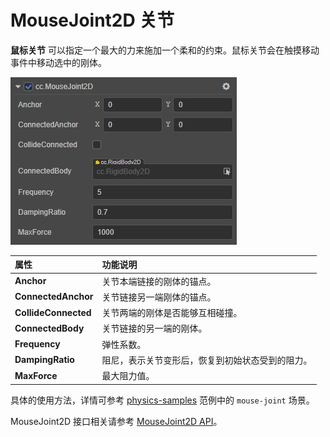 # MouseJoint2D 关节

**鼠标关节** 可以指定一个最大的力来施加一个柔和的约束。鼠标关节会在触摸移动事件中移动选中的刚体。

![MouseJoint2D](../image/mousejoint2d.png)

属性 | 功能说明
:---|:---
**Anchor** | 关节本端链接的刚体的锚点。
**ConnectedAnchor** | 关节链接另一端刚体的锚点。
**CollideConnected**  |  关节两端的刚体是否能够互相碰撞。
**ConnectedBody**  |  关节链接的另一端的刚体。
**Frequency**  |  弹性系数。
**DampingRatio**  | 阻尼，表示关节变形后，恢复到初始状态受到的阻力。
**MaxForce**  | 最大阻力值。

具体的使用方法，详情可参考 [physics-samples](https://github.com/cocos-creator/physics-samples/tree/v3.x/2d/box2d/assets/cases/example/joints) 范例中的 `mouse-joint` 场景。

MouseJoint2D 接口相关请参考 [MouseJoint2D API](https://docs.cocos.com/creator/3.0/api/zh/classes/physics2d.mousejoint2d.html)。

